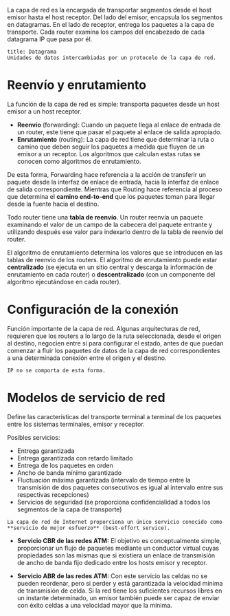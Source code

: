 La capa de red es la encargada de transportar segmentos desde el host emisor hasta el host receptor. Del lado del emisor, encapsula los segmentos en datagramas. En el lado de receptor, entrega los paquetes a la capa de transporte. 
Cada router examina los campos del encabezado de cada datagrama IP que pasa por él.

```ad-info
title: Datagrama
Unidades de datos intercambiadas por un protocolo de la capa de red.
```

# Reenvío y enrutamiento

La función de la capa de red es simple: transporta paquetes desde un host emisor a un host receptor.
- **Reenvío** (forwarding): Cuando un paquete llega al enlace de entrada de un router, este tiene que pasar el paquete al enlace de salida apropiado.
- **Enrutamiento** (routing): La capa de red tiene que determinar la ruta o camino que deben seguir los paquetes a medida que fluyen de un emisor a un receptor. Los algoritmos que calculan estas rutas se conocen como algoritmos de enrutamiento.

De esta forma, Forwarding hace referencia a la acción de transferir un paquete desde la interfaz de enlace de entrada, hacia la interfaz de enlace de salida correspondiente. Mientras que Routing hace referencia al proceso que determina el **camino end-to-end** que los paquetes toman para llegar desde la fuente hacia el destino.

Todo router tiene una **tabla de reenvío**. Un router reenvía un paquete examinando el valor de un campo de la cabecera del paquete entrante y utilizando después ese valor para indexarlo dentro de la tabla de reenvío del router.

El algoritmo de enrutamiento determina los valores que se introducen en las tablas de reenvío de los routers. El algoritmo de enrutamiento puede estar **centralizado** (se ejecuta en un sitio central y descarga la información de enrutamiento en cada router) o **descentralizado** (con un componente del algoritmo ejecutándose en cada router).

# Configuración de la conexión

Función importante de la capa de red. Algunas arquitecturas de red, requieren que los routers a lo largo de la ruta seleccionada, desde el origen al destino, negocien entre sí para configurar el estado, antes de que puedan comenzar a fluir los paquetes de datos de la capa de red correspondientes a una determinada conexión entre el origen y el destino.

```ad-attention
IP no se comporta de esta forma.
```


# Modelos de servicio de red

Define las características del transporte terminal a terminal de los paquetes entre los sistemas terminales, emisor y receptor.

Posibles servicios:
- Entrega garantizada
- Entrega garantizada con retardo limitado
- Entrega de los paquetes en orden
- Ancho de banda mínimo garantizado
- Fluctuación máxima garantizada (intervalo de tiempo entre la transmisión de dos paquetes consecutivos es igual al intervalo entre sus respectivas recepciones)
- Servicios de seguridad (se proporciona confidencialidad a todos los segmentos de la capa de transporte)

```ad-info
La capa de red de Internet proporciona un único servicio conocido como **servicio de mejor esfuerzo** (best-effort service).
```

- **Servicio CBR de las redes ATM:** 
	El objetivo es conceptualmente simple, proporcionar un flujo de paquetes mediante un conductor virtual cuyas propiedades son las mismas que si existiera un enlace de transmisión de ancho de banda fijo dedicado entre los hosts emisor y receptor.

- **Servicio ABR de las redes ATM:** 
	Con este servicio las celdas no se pueden reordenar, pero si perder y está garantizada la velocidad mínima de transmisión de celda. Si la red tiene los suficientes recursos libres en un instante determinado, un emisor también puede ser capaz de enviar con éxito celdas a una velocidad mayor que la mínima.



